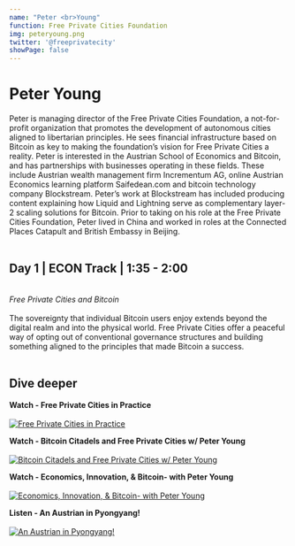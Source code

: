 ```yaml
---
name: "Peter <br>Young"
function: Free Private Cities Foundation
img: peteryoung.png
twitter: '@freeprivatecity'
showPage: false
---
```


# Peter Young
 
Peter is managing director of the Free Private Cities Foundation, a not-for-profit organization that promotes the development of autonomous cities aligned to libertarian principles. He sees financial infrastructure based on Bitcoin as key to making the foundation’s vision for Free Private Cities a reality. Peter is interested in the Austrian School of Economics and Bitcoin, and has partnerships with businesses operating in these fields. These include Austrian wealth management firm Incrementum AG, online Austrian Economics learning platform Saifedean.com and bitcoin technology company Blockstream. Peter’s work at Blockstream has included producing content explaining how Liquid and Lightning serve as complementary layer-2 scaling solutions for Bitcoin. Prior to taking on his role at the Free Private Cities Foundation, Peter lived in China and worked in roles at the Connected Places Catapult and British Embassy in Beijing.
<br><br>

## Day 1 | ECON Track | 1:35 - 2:00
<br>
<i>Free Private Cities and Bitcoin</i><br><br>
The sovereignty that individual Bitcoin users enjoy extends beyond the digital realm and into the physical world. Free Private Cities offer a peaceful way of opting out of conventional governance structures and building something aligned to the principles that made Bitcoin a success.<br><br>

## Dive deeper


<div class="grid grid-cols-1 md:grid-cols-2 gap-5">
<div class="p-3 my-2">

**Watch - Free Private Cities in Practice** <br><br>
[ ![Free Private Cities in Practice](/2022/content/peter_practice.png)](https://www.youtube.com/watch?v=u0r-mSkyZU0/)
</div>

<div class="p-3 my-2">

**Watch - Bitcoin Citadels and Free Private Cities w/ Peter Young** <br><br>
[ ![Bitcoin Citadels and Free Private Cities w/ Peter Young](/2022/content/peter_rapid.png)](https://www.youtube.com/watch?v=qs2UWUMGYbY/)
</div>

<div class="p-3 my-2">

**Watch - Economics, Innovation, & Bitcoin- with Peter Young** <br><br>
[ ![Economics, Innovation, & Bitcoin- with Peter Young](/2022/content/peter_keyvan.png)](https://www.youtube.com/watch?v=OZwj0gsI7vY/)
</div>

<div class="p-3 my-2">

**Listen - An Austrian in Pyongyang!** <br><br>
[ ![An Austrian in Pyongyang!](/2022/content/peter_saif.png)](https://saifedean.com/podcast/35-an-austrian-in-pyongyang/)
</div>

</div>

<br>



